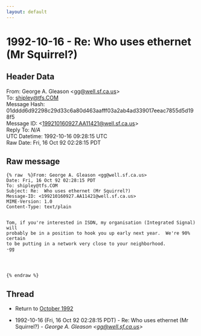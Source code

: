 ```yaml
---
layout: default
---
```


# 1992-10-16 - Re:  Who uses ethernet (Mr Squirrel?)

## Header Data

From: George A. Gleason \<gg@well.sf.ca.us\><br>
To: shipley@tfs.COM<br>
Message Hash: 01dddd6d92298c29d33c6a80d463aafff03a2ab4ad339017eeac7855d5d198f5<br>
Message ID: \<199210160927.AA11421@well.sf.ca.us\><br>
Reply To: _N/A_<br>
UTC Datetime: 1992-10-16 09:28:15 UTC<br>
Raw Date: Fri, 16 Oct 92 02:28:15 PDT<br>

## Raw message

```
{% raw  %}From: George A. Gleason <gg@well.sf.ca.us>
Date: Fri, 16 Oct 92 02:28:15 PDT
To: shipley@tfs.COM
Subject: Re:  Who uses ethernet (Mr Squirrel?)
Message-ID: <199210160927.AA11421@well.sf.ca.us>
MIME-Version: 1.0
Content-Type: text/plain


Tom, if you're interested in ISDN, my organisation (Integrated Signal) will
probably be in a position to hook you up early next year.  We're 90% certain
to be putting in a network very close to your neighborhood.  
-gg




{% endraw %}
```

## Thread

+ Return to [October 1992](/archive/1992/10)

+ 1992-10-16 (Fri, 16 Oct 92 02:28:15 PDT) - Re:  Who uses ethernet (Mr Squirrel?) - _George A. Gleason \<gg@well.sf.ca.us\>_

